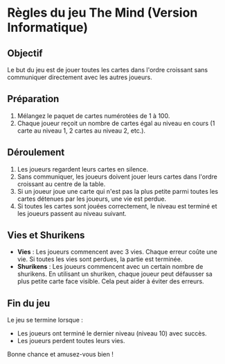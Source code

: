 # Règles du jeu The Mind (Version Informatique)

## Objectif

Le but du jeu est de jouer toutes les cartes dans l'ordre croissant sans communiquer directement avec les autres joueurs.

## Préparation

1. Mélangez le paquet de cartes numérotées de 1 à 100.
2. Chaque joueur reçoit un nombre de cartes égal au niveau en cours (1 carte au niveau 1, 2 cartes au niveau 2, etc.).

## Déroulement

1. Les joueurs regardent leurs cartes en silence.
2. Sans communiquer, les joueurs doivent jouer leurs cartes dans l'ordre croissant au centre de la table.
3. Si un joueur joue une carte qui n'est pas la plus petite parmi toutes les cartes détenues par les joueurs, une vie est perdue.
4. Si toutes les cartes sont jouées correctement, le niveau est terminé et les joueurs passent au niveau suivant.

## Vies et Shurikens

- **Vies** : Les joueurs commencent avec 3 vies. Chaque erreur coûte une vie. Si toutes les vies sont perdues, la partie est terminée.
- **Shurikens** : Les joueurs commencent avec un certain nombre de shurikens. En utilisant un shuriken, chaque joueur peut défausser sa plus petite carte face visible. Cela peut aider à éviter des erreurs.

## Fin du jeu

Le jeu se termine lorsque :
- Les joueurs ont terminé le dernier niveau (niveau 10) avec succès.
- Les joueurs perdent toutes leurs vies.

Bonne chance et amusez-vous bien !